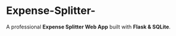 # Expense-Splitter-
A professional **Expense Splitter Web App** built with **Flask &amp; SQLite**.  
